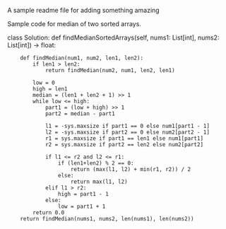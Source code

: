 A sample readme file for adding something amazing

Sample code for median of two sorted arrays.

class Solution:
    def findMedianSortedArrays(self, nums1: List[int], nums2: List[int]) -> float:
        
        def findMedian(num1, num2, len1, len2):
            if len1 > len2:
                return findMedian(num2, num1, len2, len1)
        
            low = 0
            high = len1
            median = (len1 + len2 + 1) >> 1
            while low <= high:
                part1 = (low + high) >> 1
                part2 = median - part1

                l1 = -sys.maxsize if part1 == 0 else num1[part1 - 1]
                l2 = -sys.maxsize if part2 == 0 else num2[part2 - 1]
                r1 = sys.maxsize if part1 == len1 else num1[part1]
                r2 = sys.maxsize if part2 == len2 else num2[part2]

                if l1 <= r2 and l2 <= r1:
                    if (len1+len2) % 2 == 0:
                        return (max(l1, l2) + min(r1, r2)) / 2
                    else:
                        return max(l1, l2)
                elif l1 > r2:
                    high = part1 - 1
                else:
                    low = part1 + 1
            return 0.0
        return findMedian(nums1, nums2, len(nums1), len(nums2))
